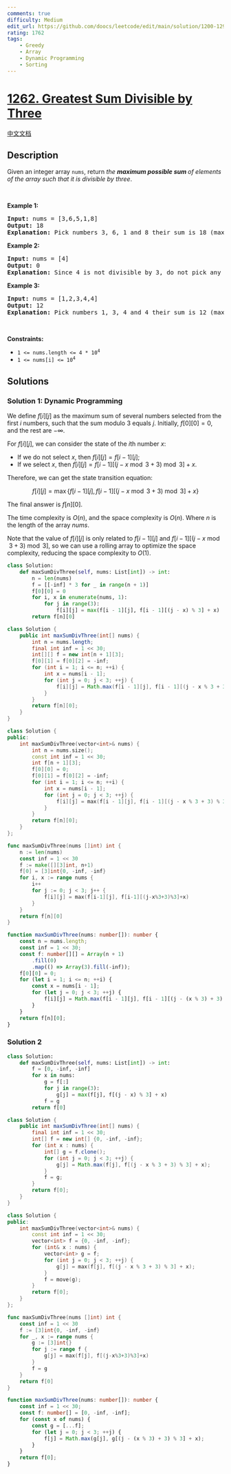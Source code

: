 ```yaml
---
comments: true
difficulty: Medium
edit_url: https://github.com/doocs/leetcode/edit/main/solution/1200-1299/1262.Greatest%20Sum%20Divisible%20by%20Three/README_EN.md
rating: 1762
tags:
    - Greedy
    - Array
    - Dynamic Programming
    - Sorting
---
```


# [1262. Greatest Sum Divisible by Three](https://leetcode.com/problems/greatest-sum-divisible-by-three)

[中文文档](/solution/1200-1299/1262.Greatest%20Sum%20Divisible%20by%20Three/README.md)

## Description

<p>Given an integer array <code>nums</code>, return <em>the <strong>maximum possible sum </strong>of elements of the array such that it is divisible by three</em>.</p>

<p>&nbsp;</p>
<p><strong class="example">Example 1:</strong></p>

<pre>
<strong>Input:</strong> nums = [3,6,5,1,8]
<strong>Output:</strong> 18
<strong>Explanation:</strong> Pick numbers 3, 6, 1 and 8 their sum is 18 (maximum sum divisible by 3).</pre>

<p><strong class="example">Example 2:</strong></p>

<pre>
<strong>Input:</strong> nums = [4]
<strong>Output:</strong> 0
<strong>Explanation:</strong> Since 4 is not divisible by 3, do not pick any number.
</pre>

<p><strong class="example">Example 3:</strong></p>

<pre>
<strong>Input:</strong> nums = [1,2,3,4,4]
<strong>Output:</strong> 12
<strong>Explanation:</strong> Pick numbers 1, 3, 4 and 4 their sum is 12 (maximum sum divisible by 3).
</pre>

<p>&nbsp;</p>
<p><strong>Constraints:</strong></p>

<ul>
	<li><code>1 &lt;= nums.length &lt;= 4 * 10<sup>4</sup></code></li>
	<li><code>1 &lt;= nums[i] &lt;= 10<sup>4</sup></code></li>
</ul>

## Solutions

### Solution 1: Dynamic Programming

We define $f[i][j]$ as the maximum sum of several numbers selected from the first $i$ numbers, such that the sum modulo $3$ equals $j$. Initially, $f[0][0]=0$, and the rest are $-\infty$.

For $f[i][j]$, we can consider the state of the $i$th number $x$:

-   If we do not select $x$, then $f[i][j]=f[i-1][j]$;
-   If we select $x$, then $f[i][j]=f[i-1][(j-x \bmod 3 + 3)\bmod 3]+x$.

Therefore, we can get the state transition equation:

$$
f[i][j]=\max\{f[i-1][j],f[i-1][(j-x \bmod 3 + 3)\bmod 3]+x\}
$$

The final answer is $f[n][0]$.

The time complexity is $O(n)$, and the space complexity is $O(n)$. Where $n$ is the length of the array $nums$.

Note that the value of $f[i][j]$ is only related to $f[i-1][j]$ and $f[i-1][(j-x \bmod 3 + 3)\bmod 3]$, so we can use a rolling array to optimize the space complexity, reducing the space complexity to $O(1)$.

<!-- tabs:start -->

```python
class Solution:
    def maxSumDivThree(self, nums: List[int]) -> int:
        n = len(nums)
        f = [[-inf] * 3 for _ in range(n + 1)]
        f[0][0] = 0
        for i, x in enumerate(nums, 1):
            for j in range(3):
                f[i][j] = max(f[i - 1][j], f[i - 1][(j - x) % 3] + x)
        return f[n][0]
```

```java
class Solution {
    public int maxSumDivThree(int[] nums) {
        int n = nums.length;
        final int inf = 1 << 30;
        int[][] f = new int[n + 1][3];
        f[0][1] = f[0][2] = -inf;
        for (int i = 1; i <= n; ++i) {
            int x = nums[i - 1];
            for (int j = 0; j < 3; ++j) {
                f[i][j] = Math.max(f[i - 1][j], f[i - 1][(j - x % 3 + 3) % 3] + x);
            }
        }
        return f[n][0];
    }
}
```

```cpp
class Solution {
public:
    int maxSumDivThree(vector<int>& nums) {
        int n = nums.size();
        const int inf = 1 << 30;
        int f[n + 1][3];
        f[0][0] = 0;
        f[0][1] = f[0][2] = -inf;
        for (int i = 1; i <= n; ++i) {
            int x = nums[i - 1];
            for (int j = 0; j < 3; ++j) {
                f[i][j] = max(f[i - 1][j], f[i - 1][(j - x % 3 + 3) % 3] + x);
            }
        }
        return f[n][0];
    }
};
```

```go
func maxSumDivThree(nums []int) int {
	n := len(nums)
	const inf = 1 << 30
	f := make([][3]int, n+1)
	f[0] = [3]int{0, -inf, -inf}
	for i, x := range nums {
		i++
		for j := 0; j < 3; j++ {
			f[i][j] = max(f[i-1][j], f[i-1][(j-x%3+3)%3]+x)
		}
	}
	return f[n][0]
}
```

```ts
function maxSumDivThree(nums: number[]): number {
    const n = nums.length;
    const inf = 1 << 30;
    const f: number[][] = Array(n + 1)
        .fill(0)
        .map(() => Array(3).fill(-inf));
    f[0][0] = 0;
    for (let i = 1; i <= n; ++i) {
        const x = nums[i - 1];
        for (let j = 0; j < 3; ++j) {
            f[i][j] = Math.max(f[i - 1][j], f[i - 1][(j - (x % 3) + 3) % 3] + x);
        }
    }
    return f[n][0];
}
```

<!-- tabs:end -->

### Solution 2

<!-- tabs:start -->

```python
class Solution:
    def maxSumDivThree(self, nums: List[int]) -> int:
        f = [0, -inf, -inf]
        for x in nums:
            g = f[:]
            for j in range(3):
                g[j] = max(f[j], f[(j - x) % 3] + x)
            f = g
        return f[0]
```

```java
class Solution {
    public int maxSumDivThree(int[] nums) {
        final int inf = 1 << 30;
        int[] f = new int[] {0, -inf, -inf};
        for (int x : nums) {
            int[] g = f.clone();
            for (int j = 0; j < 3; ++j) {
                g[j] = Math.max(f[j], f[(j - x % 3 + 3) % 3] + x);
            }
            f = g;
        }
        return f[0];
    }
}
```

```cpp
class Solution {
public:
    int maxSumDivThree(vector<int>& nums) {
        const int inf = 1 << 30;
        vector<int> f = {0, -inf, -inf};
        for (int& x : nums) {
            vector<int> g = f;
            for (int j = 0; j < 3; ++j) {
                g[j] = max(f[j], f[(j - x % 3 + 3) % 3] + x);
            }
            f = move(g);
        }
        return f[0];
    }
};
```

```go
func maxSumDivThree(nums []int) int {
	const inf = 1 << 30
	f := [3]int{0, -inf, -inf}
	for _, x := range nums {
		g := [3]int{}
		for j := range f {
			g[j] = max(f[j], f[(j-x%3+3)%3]+x)
		}
		f = g
	}
	return f[0]
}
```

```ts
function maxSumDivThree(nums: number[]): number {
    const inf = 1 << 30;
    const f: number[] = [0, -inf, -inf];
    for (const x of nums) {
        const g = [...f];
        for (let j = 0; j < 3; ++j) {
            f[j] = Math.max(g[j], g[(j - (x % 3) + 3) % 3] + x);
        }
    }
    return f[0];
}
```

<!-- tabs:end -->

<!-- end -->
